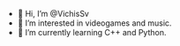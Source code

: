 - 👋 Hi, I’m @VichisSv
- 👀 I’m interested in videogames and music.
- 🌱 I’m currently learning C++ and Python.

<!---
VichisSv/VichisSv is a ✨ special ✨ repository because its `README.md` (this file) appears on your GitHub profile.
You can click the Preview link to take a look at your changes.
--->
